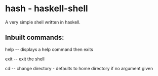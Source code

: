 # hash - haskell-shell
A very simple shell written in haskell.

## Inbuilt commands:

help -- displays a help command then exits

exit -- exit the shell

cd -- change directory - defaults to home directory if no argument given
